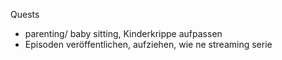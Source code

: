 Quests
- parenting/ baby sitting, Kinderkrippe aufpassen 
- Episoden veröffentlichen, aufziehen, wie ne streaming serie